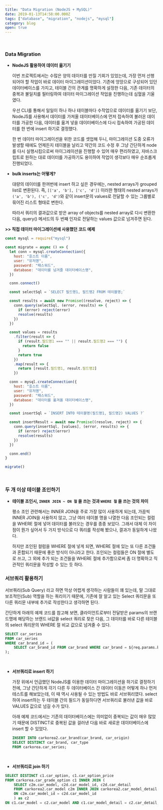 ```yaml
---
title: "Data Migration (NodeJS + MySQL)"
date: 2019-01-13T14:58:00.000Z
tags: ["database", "migration", "nodejs", "mysql"]
category: blog
open: true
---
```


<br />

### Data Migration

- **NodeJS 활용하여 데이터 옮기기**

  이번 프로젝트에서는 수많은 양의 데이터를 만질 기회가 있었는데, 가장 먼저 선행되어야 할 작업이 바로 데이터 마이그레이션이었다. 기존에 엉망으로 구성되어 있던 데이터베이스를 가지고, 테이블 간의 관계를 명확하게 설정한 다음, 기존 데이터의 중복과 불일치를 필터링하여 데이터 마이그레이션 작업을 진행하는데 심혈을 기울였다.

  우선 CLI를 통해서 일일이 하나 하나 테이블마다 수작업으로 데이터를 옮기기 보단, NodeJS를 사용해서 데이터를 가져올 데이터베이스에 먼저 접속하여 불러온 데이터를 가공한 다음, 데이터를 옮겨 넣을 데이터베이스에 다시 접속하여 가공된 데이터를 한 번에 insert 하기로 결정했다.

  한 번 데이터 마이그레이션을 위한 코드를 셋업해 두니, 마이그레이션 도중 오류가 발생할 때에도 언제든지 테이블을 날리고 약간의 코드 수정 후 그냥 간단하게 node를 다시 실행시킴으로써 마이그레이션을 진행할 수 있어 매우 편리하였고, 자바스크립트로 원하는 대로 데이터를 가공하기도 용이하여 작업이 생각보다 매우 순조롭게 진행되었다.
  <br />

- **bulk inserts는 어떻게?**

  대량의 데이터를 한꺼번에 insert 하고 싶은 경우에는, nested arrays가 grouped list로 변환된다. 즉, `[['a', 'b'], ['c', 'd']]` 이러한 형태의 nested arrays가 `('a', 'b'), ('c', 'd')`와 같이 insert문의 values로 전달할 수 있는 그룹별로 묶어진 리스트 형태로 변한다.

  따라서 쿼리의 결과값으로 받은 array of objects를 nested array로 다시 변환한 다음, query() 메서드의 두 번째 인자로 전달하는 values 값으로 넘겨주면 된다.

**>> 직접 데이터 마이그레이션에 사용했던 코드 예제**

```javascript
const mysql = require("mysql")

const migrate = async () => {
  let conn = mysql.createConnection({
    host: "호스트 이름",
    user: "유저명",
    password: "패스워드",
    database: "데이터를 넘겨줄 데이터베이스명",
  })

  conn.connect()

  const selectSql = `SELECT 필드명1, 필드명2 FROM 테이블명;`

  const results = await new Promise((resolve, reject) => {
    conn.query(selectSql, (error, results) => {
      if (error) reject(error)
      resolve(results)
    })
  })

  const values = results
    .filter(result => {
      if (result.필드명1 === "" || result.필드명2 === "") {
        return false
      }
      return true
    })
    .map(result => {
      return [result.필드명1, result.필드명2]
    })

  conn = mysql.createConnection({
    host: "호스트 이름",
    user: "유저명",
    password: "패스워드",
    database: "데이터를 옮겨올 데이터베이스명",
  })

  const insertSql = `INSERT INTO 테이블명(필드명1, 필드명2) VALUES ?`

  const insertResult = await new Promise((resolve, reject) => {
    conn.query(insertSql, [values], (error, results) => {
      if (error) reject(error)
      resolve(results)
    })
  })

  conn.end()
}

migrate()
```

<br />

### 두 개 이상 테이블 조인하기

- **테이블 조인시, `INNER JOIN ~ ON 절` 을 쓰는 것과 `WHERE 절` 을 쓰는 것의 차이**

  평소 조인 관련해서는 INNER JOIN을 주로 가장 많이 사용하게 되는데, 가끔씩 INNER JOIN을 사용하지 않고, 그냥 여러 테이블 명을 나열한 다음 조인되는 컬럼을 WHERE 절에 넣어 데이터를 불러오는 경우를 종종 보았다. 그래서 대체 이 차이점이 뭔가 싶어서 두 가지 방식으로 다 쿼리를 작성해 봤으나, 결과가 동일하게 나왔다.

  하지만 조인된 컬럼을 WHERE 절에 넣게 되면, WHERE 절에 있는 또 다른 조건들과 혼합되기 때문에 좋은 방식이 아니라고 한다. 조인되는 컬럼들은 ON 절에 별도로 쓰고, 그 외에 추가 되는 조건들을 WHERE 절에 추가함으로써 좀 더 명확하고 직관적인 쿼리문을 작성할 수 있는 듯 하다.

### 서브쿼리 활용하기

서브쿼리(Sub Query) 라고 하면 막상 어렵게 생각하는 사람들이 꽤 있는데, 말 그대로 보조적인(Sub) 역할을 하는 쿼리이기 때문에, 기존에 잘 알고 있는 Select 쿼리문을 또 다른 쿼리문 내부에 추가로 작성한다고 생각하면 된다.

간단하게 아래의 예제 코드를 참고해 보면, 클라이언트로부터 전달받은 params의 브랜드명에 해당하는 브랜드 id값을 select 쿼리로 찾은 다음, 그 데이터를 바로 다른 테이블의 select 쿼리문의 WHERE 절 비교 값으로 넘겨줄 수 있다.

```sql
SELECT car_series
FROM car_series
WHERE car_brand_id = (
    SELECT car_brand_id FROM car_brand WHERE car_brand = ${req.params.brand}
);
```

<br />

- **서브쿼리로 insert 하기**

  가장 위에서 언급했던 NodeJS를 이용한 데이터 마이그레이션을 하기로 결정하기 전에, 그냥 간단하게 각기 다른 두 데이터베이스 간 데이터 이동은 어떻게 하나 먼저 테스트를 해보았는데, 이 때 역시 사용될 수 있는 방법도 바로 서브쿼리였다. select하여 insert하는 두 테이블 간의 필드가 동일하다면 서브쿼리로 불러낸 값을 바로 VALUES 값으로 넘길 수가 있다.

  아래 예제 코드에서는 기존의 데이터베이스에는 의미없이 중복되는 값이 매우 많았기 때문에 DISTINCT로 중복된 값을 걸러낸 다음 바로 새로운 데이터베이스에 insert 할 수 있었다.

  ```sql
  INSERT INTO carkorea2.car_brand(car_brand, car_origin)
  SELECT DISTINCT car_brand, car_type
  FROM carkorea.car_series;
  ```

<br />

- **서브쿼리로 join 하기**

```sql
SELECT DISTINCT c1.car_option, c1.car_option_price
FROM carkorea.car_grade_option c1 INNER JOIN (
    SELECT c2m.car_model, c2d.car_model_id, c2d.car_detail
    FROM carkorea2.car_model c2m INNER JOIN carkorea2.car_model_detail c2d
    ON c2m.car_model_id = c2d.car_model_id
	) as c2
ON c1.car_model = c2.car_model AND c1.car_model_detail = c2.car_detail;
```
